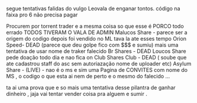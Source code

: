 segue tentativas falidas do vulgo Leovala de enganar tontos. 
código na faixa pro 6 não precisa pagar 

Procurem por torrent trader e a mesma coisa so que esse é PORCO todo errado 
TODOS TIVERAM O VALA DE ADMIN
Malucos Share - parece ser a origem do codigo depois foi vendido no ML tava la ate esses tempo
Orion Speed- DEAD (parece que deu golpe fico com $$$ e sumiu) mais uma tentativa de usar nome de traker falecido
Br Shares - DEAD 
Loucos Share pede doação todo dia e nao fica on
Club Shares Club - DEAD ( soube que ate cadastrou staff do asc sem autoriazação nome de uploader etc)
Asylum Share - (LIVE) - nao é o ms e sim uma Pagina de CONVITES com nome do MS , o codigo o que esta ai nem de perto e o mesmo do falecido ...

ta ai uma prova que e so mais uma tentativa desse pilantra de ganhar dinheiro , jaja vai tentar vender coisa pra alguem e sumir . 
